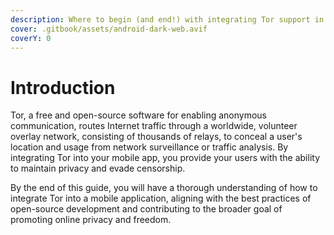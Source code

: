 ```yaml
---
description: Where to begin (and end!) with integrating Tor support in your mobile app
cover: .gitbook/assets/android-dark-web.avif
coverY: 0
---
```


# Introduction



Tor, a free and open-source software for enabling anonymous communication, routes Internet traffic through a worldwide, volunteer overlay network, consisting of thousands of relays, to conceal a user's location and usage from network surveillance or traffic analysis. By integrating Tor into your mobile app, you provide your users with the ability to maintain privacy and evade censorship.

By the end of this guide, you will have a thorough understanding of how to integrate Tor into a mobile application, aligning with the best practices of open-source development and contributing to the broader goal of promoting online privacy and freedom.
